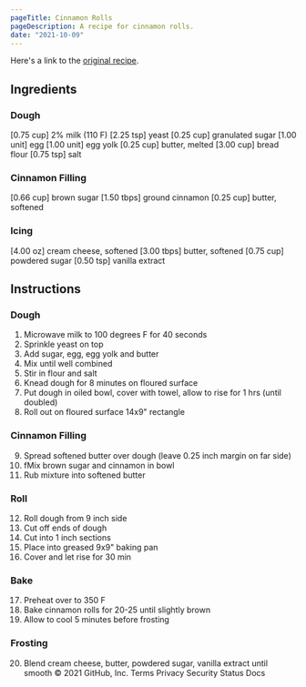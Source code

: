 ```yaml
---
pageTitle: Cinnamon Rolls
pageDescription: A recipe for cinnamon rolls.
date: "2021-10-09"
---
```


Here's a link to the [original recipe](https://www.ambitiouskitchen.com/best-cinnamon-rolls/).

## Ingredients

### Dough
[0.75 cup] 2% milk (110 F)
[2.25 tsp] yeast
[0.25 cup] granulated sugar
[1.00 unit] egg
[1.00 unit] egg yolk
[0.25 cup] butter, melted
[3.00 cup] bread flour
[0.75 tsp] salt

### Cinnamon Filling
[0.66 cup] brown sugar
[1.50 tbps] ground cinnamon
[0.25 cup] butter, softened

### Icing
[4.00 oz] cream cheese, softened
[3.00 tbps] butter, softened
[0.75 cup] powdered sugar
[0.50 tsp] vanilla extract

## Instructions

### Dough
1. Microwave milk to 100 degrees F for 40 seconds
2. Sprinkle yeast on top
3. Add sugar, egg, egg yolk and butter
4. Mix until well combined
5. Stir in flour and salt
6. Knead dough for 8 minutes on floured surface
7. Put dough in oiled bowl, cover with towel, allow to rise for 1 hrs (until doubled)
8. Roll out on floured surface 14x9" rectangle

### Cinnamon Filling
9. Spread softened butter over dough (leave 0.25 inch margin on far side)
10. fMix brown sugar and cinnamon in bowl
11. Rub mixture into softened butter

### Roll
12. Roll dough from 9 inch side
13. Cut off ends of dough
14. Cut into 1 inch sections
15. Place into greased 9x9" baking pan
16. Cover and let rise for 30 min

### Bake
17. Preheat over to 350 F
18. Bake cinnamon rolls for 20-25 until slightly brown
19. Allow to cool 5 minutes before frosting

### Frosting
20. Blend cream cheese, butter, powdered sugar, vanilla extract until smooth
© 2021 GitHub, Inc.
Terms
Privacy
Security
Status
Docs
